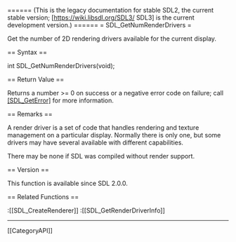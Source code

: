 ====== (This is the legacy documentation for stable SDL2, the current stable version; [https://wiki.libsdl.org/SDL3/ SDL3] is the current development version.) ======
= SDL_GetNumRenderDrivers =

Get the number of 2D rendering drivers available for the current display.

== Syntax ==

<syntaxhighlight lang='c'>
int SDL_GetNumRenderDrivers(void);
</syntaxhighlight>

== Return Value ==

Returns a number >= 0 on success or a negative error code on failure; call
[[SDL_GetError]]() for more information.

== Remarks ==

A render driver is a set of code that handles rendering and texture
management on a particular display. Normally there is only one, but some
drivers may have several available with different capabilities.

There may be none if SDL was compiled without render support.

== Version ==

This function is available since SDL 2.0.0.

== Related Functions ==

:[[SDL_CreateRenderer]]
:[[SDL_GetRenderDriverInfo]]

----
[[CategoryAPI]]


